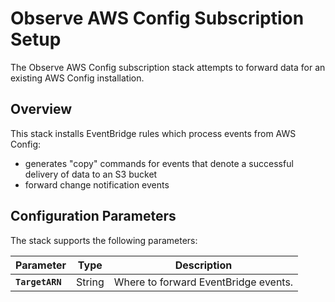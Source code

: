 # Observe AWS Config Subscription Setup

The Observe AWS Config subscription stack attempts to forward data for an existing AWS Config installation.

## Overview

This stack installs EventBridge rules which process events from AWS Config:

- generates "copy" commands for events that denote a successful delivery of data to an S3 bucket
- forward change notification events 


## Configuration Parameters

The stack supports the following parameters:

| Parameter       | Type    | Description |
|-----------------|---------|-------------|
| **`TargetARN`** | String | Where to forward EventBridge events. |

